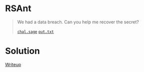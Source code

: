 # RSAnt

> We had a data breach. Can you help me recover the secret?
>
> [`chal.sage`](../given_files/chal.sage) [`out.txt`](../given_files/out.txt)

# Solution
[Writeup](./solve/writeup.md)
